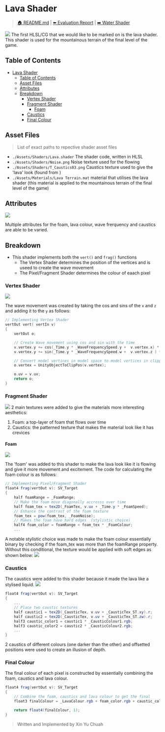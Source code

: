 # Lava Shader
> [🏠 README.md](../../README.md) | [⬅️ Evaluation Report](../evaluation/evaluation-report.md) | [➡️ Water Shader](../water-shader/water-shader.md)

![](lava-shader-demo.gif)
The first HLSL/CG that we would like to be marked on is the lava shader. This shader is used for the mountainous terrain of the final level of the game.

## Table of Contents
- [Lava Shader](#lava-shader)
  - [Table of Contents](#table-of-contents)
  - [Asset Files](#asset-files)
  - [Attributes](#attributes)
  - [Breakdown](#breakdown)
    - [Vertex Shader](#vertex-shader)
    - [Fragment Shader](#fragment-shader)
      - [Foam](#foam)
    - [Caustics](#caustics)
    - [Final Colour](#final-colour)

## Asset Files
> List of exact paths to repective shader asset files
* `./Assets/Shaders/Lava.shader` The shader code, written in HLSL
* `./Assets/Shaders/Noise.png` Noise texture used for the flowing 
* `./Assets/Shaders/T_Caustics03.png` Caustics texture used to give the 'lava' look (found from <TODO insert link>)
* `./Assets/Materials/Lava Terrain.mat` material that utilises the lava shader (this material is applied to the mountainous terrain of the final level of the game)

## Attributes
![](lava-shader-attributes.png)

Multiple attributes for the foam, lava colour, wave frerquency and caustics are able to be varied.

## Breakdown
* This shader implements both the `vert()` and `frag()` functions
  * The Vertex Shader determines the position of the vertices and is useed to create the wave movement
  * The Pixel/Fragment Shader determines the colour of eaach pixel

### Vertex Shader
![](lava-shader-vert.gif)

The wave movement was created by taking the cos and sins of the `x` and `z` and adding it to the `y` as follows:
```c
// Implementing Vertex Shader
vertOut vert( vertIn v)
{
    vertOut o;

    // Create Wave movement using cos and sin with the time
    v.vertex.y += cos(_Time.y * _WaveFrequencySpeed.y +  v.vertex.x) * _WaveFrequencySpeed.x;
    v.vertex.y += sin(_Time.y * _WaveFrequencySpeed.w +  v.vertex.z ) * _WaveFrequencySpeed.z;

    // Convert model vertices in model space to model vertices in clipping space
    o.vertex = UnityObjectToClipPos(v.vertex);

    o.uv = v.uv;
    return o;
}
```

### Fragment Shader
![](lava-shader-frag.gif)
2 main textures were added to give the materials more interesting aesthetics:
  1. Foam: a top-layer of foam that flows over time
  2. Caustics: the patterned texture that makes the material look like it has crevices

#### Foam
![](lava-shader-foam.gif)

The 'foam' was added to this shader to make the lava look like it is flowing and give it more movement and excitement. The code for calculating the foam colour is as follows:
```c#
// Implementing Pixel/Fragment Shader
float4 frag(vertOut v): SV_Target
{
    half foamRange = _FoamRange;
    // Make the foam move diagonally accrosss over time
    half foam_tex = tex2D(_FoamTex, v.uv + _Time.y * _FoamSpeed);
    // Enhance the contrast of the foam texture
    foam_tex = pow(foam_tex, _FoamNoise);
    // Makes the foam have hard edges  (stylistic choice)
    half4 foam_color = foamRange < foam_tex * _FoamColour;
    ...
```
A notable stylistic choice was made to make the foam colour essentially binary by checking if the foam_tex was more than the foamRange property. Without this conditional, the texture would be applied with soft edges as shown below:
![](lava-shader-foam-noise.png)

### Caustics
The caustics were added to this shader because it made the lava like a stylised liquid.
![](lava-shader-caustics.gif)

```c#
float4 frag(vertOut v): SV_Target
{
    ...
    // Place two caustic textures
    half caustic1 = tex2D(_CausticTex, v.uv + _CausticTex_ST.xy).r;
    half caustic2 = tex2D(_CausticTex, v.uv + _CausticTex_ST.zw).r;
    half3 caustic_color1 = caustic1 * _CausticColour1.rgb;
    half3 caustic_color2 = caustic2 * _CausticColour2.rgb;
    ...
}
```
2 caustics of different colours (one darker than the other) and offsetted positions were used to create an illusion of depth.

### Final Colour
The final colour  of each pixel is constructed by essentially combining the foam, caustics and lava colour.
```c#
float4 frag(vertOut v): SV_Target
{
    // Combine the foam, caustics and lava colour to get the final
    float3 finalColour = _LavaColour.rgb + foam_color.rgb + caustic_color1+ caustic_color2;

    return float4(finalColour, 1);
}
```

> Written and Implemented by Xin Yu Chuah
